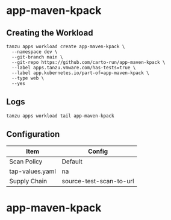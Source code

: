 # app-maven-kpack

## Creating the Workload

```
tanzu apps workload create app-maven-kpack \
  --namespace dev \
  --git-branch main \
  --git-repo https://github.com/carto-run/app-maven-kpack \
  --label apps.tanzu.vmware.com/has-tests=true \
  --label app.kubernetes.io/part-of=app-maven-kpack \
  --type web \
  --yes
```

## Logs

```
tanzu apps workload tail app-maven-kpack
```

## Configuration

| Item            | Config                  |
| --------------- | ----------------------- |
| Scan Policy     | Default                 |
| tap-values.yaml | na                      |
| Supply Chain    | source-test-scan-to-url |

# app-maven-kpack
